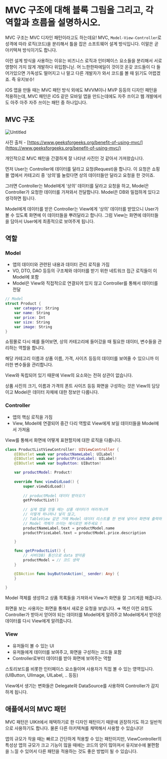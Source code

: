 # MVC 구조에 대해 블록 그림을 그리고, 각 역할과 흐름을 설명하시오.

MVC 구조는 MVC 디자인 패턴이라고도 하는데요!
MVC, `Model-View-Controller`로 성격에 따라 로직(코드)을 분리해서 틀을 잡은 소프트웨어 설계 방식입니다. 이말은 곧 아키텍쳐 방식이기도 합니다.

이런 설계 방식을 사용하는 이유는 비즈니스 로직과 인터페이스 요소들을 분리해서 서로 영향이 가지 않게 개발하다 위입함니닏. 어 느한한파에일이 것이것 온갖 코드들이 다 들어가있으면 가독성도 떨어지고 나 말고 다른 개발자가 와서 코드를 볼 때 읽기도 어렵겠죠. 즉 유지보수!

iOS 앱을 만들 때는 MVC 패턴 방식 외에도 MVVM이나 MVP 등등의 디자인 패턴을 적용하는데, MVC 패턴은 iOS 같은 모바일 앱을 만드는데에도 자주 쓰이고 웹 개발에서도 아주 아주 자주 쓰이는 패턴 중 하나입니다.

## MVC 구조

![Untitled](https://user-images.githubusercontent.com/59015538/216318728-840cb3a9-da32-4852-9317-1ce484eeec84.png)

사진 출처 - [https://www.geeksforgeeks.org/benefit-of-using-mvc/](https://www.geeksforgeeks.org/benefit-of-using-mvc/)

개인적으로 MVC 패턴을 간결하게 잘 나타낸 사진인 것 같아서 가져왔습니다.

먼저 User는 Controller에 데이터를 달라고 요청(Request)을 합니다. 이 요청은 쇼핑몰 앱에서 카테고리 중 ‘상의’를 눌렀다면 상의 데이터들만 달라고 요청을 한 것이죠.

그러면 Controller는 Model에게 ‘상의’ 데이터를 달라고 요청을 하고, Model은 Controller가 요청한 데이터를 가져와서 전달합니다. Model은 DB와 밀접하게 있다고 생각하면 됩니다.

Model에게 데이터를 받은 Controller는 View에게 ‘상의’ 데이터를 받았으니 User가 볼 수 있도록 화면에 이 데이터들을 뿌려달라고 합니다. 그럼 View는 화면에 데이터들을 담아서 User에게 최종적으로 보여주게 됩니다.

## 역할

### Model

- 앱의 데이터와 관련된 내용과 데이터 관리 로직을 가짐
- VO, DTO, DAO 등등의 구조체와 데이터를 받기 위한 네트워크 접근 로직들이 이 Model에 포함
- Model은 View와 직접적으로 연결되어 있지 않고 Controller를 통해서 데이터를 전달

```swift
// Model
struct Product {
    var category: String
    var name: String
    var price: Int
    var size: String
    var image: String
}
```

쇼핑몰로 다시 예를 들어보면,
상의 카테고리에 들어갔을 때 필요한 데이터, 변수들을 관리하는 역할을 합니다.

해당 카테고리 이름과 상품 이름, 가격, 사이즈 등등의 데이터를 보여줄 수 있으니까 이러한 변수들을 관리합니다.

View와 독립되어 있기 때문에 View의 요소와는 전혀 상관이 없습니다.

상품 사진의 크기, 이름과 가격의 폰트 사이즈 등등
화면을 구성하는 것은 View의 담당이고 Model은 데이터 자체에 대한 정보만 다룹니다.

### Controller

- 앱의 핵심 로직을 가짐
- View, Model에 연결되어 중간 다리 역할로 View에게 보일 데이터들을 Model에서 가져옴

View를 통해서 화면에 어떻게 표현할지에 대한 로직을 다룹니다.

```swift
class ProductListViewController: UIViewController {
    @IBOutlet weak var productNameLabel: UILabel!
    @IBOutlet weak var productPriceLabel: UILabel!
    @IBOutlet weak var buyButton: UIButton!

    var productModel: Product!
    
    override func viewDidLoad() {
        super.viewDidLoad()
            
        // productModel 데이터 받아오기
        getProductList()
        
        // 실제 앱을 만들 때는 상품 데이터가 여러개니까
        // 이렇게 하나하나 넣지 않고,
        // TableView 같은 거에 Model 데이터 리스트를 한 번에 넣어서 화면에 출력하겠죠!
        // Model 객체가 쓰이는 예시로만 봐주세요 !
        productNameLabel.text = productModel.name
        productPriceLabel.text = productModel.price.description

    }

    func getProductList() {
        // 서버(DB) 통신으로 data 받아옴
        productModel = // 코드 생략
    }

    @IBAction func buyButtonAction(_ sender: Any) {
    }
    
}
```

Model 객체를 생성하고 상품 목록들을 가져와서 View가 화면을 잘 그리게끔 해줍니다.

화면을 보는 사용자는 화면을 통해서 새로운 요청을 보냅니다. ⇒ 액션
이런 요청도 Controller가 받아서 얻어야 되는 데이터를 Model에게 알려주고 Model에게서 받아온 데이터를 다시 View에게 알려줍니다.

### View

- 유저들이 볼 수 있는 UI
- 유저들에게 데이터를 보여주고, 화면을 구성하는 코드들 포함
- Controller로부터 데이터를 받아 화면에 보여주는 역할

스토리보드를 비롯한 인터페이스 요소들이며 사용자가 직접 볼 수 있는 영역입니다.
(UIButton, UIImage, UILabel, .. 등등)

View에서 생기는 변화들은 Delegate와 DataSource를 사용하여 Controller가 감지하게 됩니다.

## 애플에서의 MVC 패턴

MVC 패턴은 UIKit에서 채택하기로 한 디자인 패턴이기 때문에 권장하기도 하고 일반적으로 사용하기도 합니다. 물론 다른 아키텍쳐를 채택해서 사용할 수 있습니다!

앱의 규모가 작을 때는 빠르고 간단하게 적용할 수 있는 패턴이지만, ViewController의 특성상 앱의 규모가 크고 기능이 많을 때에는 코드의 양이 많아져서 유지보수에 불편함을 느낄 수 있어서 다른 패턴을 적용하는 것도 좋은 방법이 될 수 있습니다.
